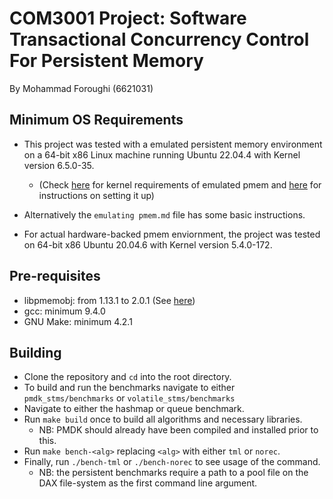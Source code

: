 # COM3001 Project: Software Transactional Concurrency Control For Persistent Memory
By Mohammad Foroughi (6621031)

Minimum OS Requirements
---
- This project was tested with a emulated persistent memory environment on a 64-bit x86 Linux machine running Ubuntu 22.04.4 with Kernel version 6.5.0-35. 
    - (Check [here](https://www.intel.com/content/www/us/en/developer/articles/training/how-to-emulate-persistent-memory-on-an-intel-architecture-server.html) for kernel requirements of emulated pmem and [here](https://docs.pmem.io/persistent-memory/getting-started-guide/creating-development-environments/linux-environments/linux-memmap) for instructions on setting it up)

- Alternatively the `emulating pmem.md` file has some basic instructions.

- For actual hardware-backed pmem enviornment, the project was tested on 64-bit x86 Ubuntu 20.04.6 with Kernel version 5.4.0-172.

Pre-requisites
---
- libpmemobj: from 1.13.1 to 2.0.1 (See [here](https://github.com/pmem/pmdk))
- gcc: minimum 9.4.0
- GNU Make: minimum 4.2.1

Building
---
- Clone the repository and `cd` into the root directory.
- To build and run the benchmarks navigate to either `pmdk_stms/benchmarks` or `volatile_stms/benchmarks`
- Navigate to either the hashmap or queue benchmark.
- Run `make build` once to build all algorithms and necessary libraries.
    - NB: PMDK should already have been compiled and installed prior to this.
- Run `make bench-<alg>` replacing `<alg>` with either `tml` or `norec`.
- Finally, run `./bench-tml` or `./bench-norec` to see usage of the command.
    - NB: the persistent benchmarks require a path to a pool file on the DAX file-system as the first command line argument.


